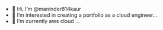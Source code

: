 - 👋 Hi, I’m @maninder814kaur
- 👀 I’m interested in creating a portfolio as a cloud engineer...
- 🌱 I’m currently aws cloud ...


<!---
maninder814kaur/maninder814kaur is a ✨ special ✨ repository because its `README.md` (this file) appears on your GitHub profile.
You can click the Preview link to take a look at your changes.
--->
